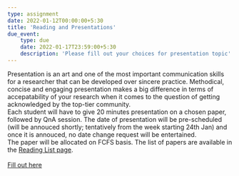 ```yaml
---
type: assignment
date: 2022-01-12T00:00:00+5:30
title: 'Reading and Presentations'
due_event: 
    type: due
    date: 2022-01-17T23:59:00+5:30
    description: 'Please fill out your choices for presentation topic'
---
```

Presentation is an art and one of the most important communication skills for a researcher that can be developed over sincere practice. Methodical, concise and engaging presentation makes a big difference in terms of accepatability of your research when it comes to the question of getting acknowledged by the top-tier community.
<br />
Each student will have to give 20 minutes presentation on a chosen paper, followed by QnA session. The date of presentation will be pre-scheduled (will be annouced shortly; tentatively from the week starting 24th Jan) and once it is annouced, no date change request will be entertained. 
<br />
The paper will be allocated on FCFS basis. The list of papers are available in the [Reading List page](https://dipsankarb.github.io/wi22-csl1010/readinglist/).
<br />
<br />
[Fill out here](https://forms.gle/GPuaGoY6N27mHecV6)
